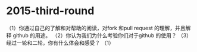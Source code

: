# 2015-third-round
（1）你通过自己的了解和对帮助的阅读，对fork 和pull request 的理解，并且解释
github 的用途。
（2）你认为我们为什么考验你们对于github 的使用？
（3）经过一轮和二轮，你有什么体会和感受？
（1）
